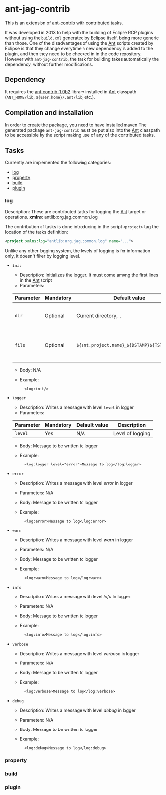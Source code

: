 [Ant]: https://ant.apache.org
[ant-contrib]: http://ant-contrib.sourceforge.net/
[ant-contrib-1.0b2]: https://sourceforge.net/projects/ant-contrib/files/ant-contrib/ant-contrib-1.0b2/ant-contrib-1.0b2-bin.zip/download
[maven]: https://maven.apache.org/


# ant-jag-contrib

This is an extension of [ant-contrib] with contributed tasks.

It was developed in 2013 to help with the building of Eclipse RCP plugins without
using the `build.xml` generated by Eclipse itself, being more generic than those.
One of the disadvantages of using the [Ant] scripts created by Eclipse is that they
change everytime a new dependency is added to the plugin, and then they need to
be checked in in the code repository. However with `ant-jag-contrib`, the
task for building takes automatically the dependency, without further modifications.

## Dependency
It requires the [ant-contrib-1.0b2] library installed in [Ant] classpath
(`ANT_HOME/lib`, `${user.home}/.ant/lib`, etc.).

## Compilation and installation
In order to create the package, you need to have installed [maven]
The generated package `ant-jag-contrib` must be put also into the [Ant]
classpath to be accessible by the script making use of any of the contributed
tasks.

## Tasks
Currently are implemented the following categories:

* [log](src/main/resources/org/jag/common/log/README.md)
* [property](#property)
* [build](#build)
* [plugin](#plugin)

### log

Description: These are contributed tasks for logging the [Ant] target or operations.
**xmlns**: antlib:org.jag.common.log

The contribution of tasks is done introducing in the script `<project>` tag
the location of the tasks definition:

```xml
<project xmlns:log="antlib:org.jag.common.log" name="...">
```

Unlike any other logging system, the levels of logging is for information only, it doesn't filter
by logging level.

* `init`
	* Description: Initializes the logger. It must come among the first lines in the [Ant] script
	* Parameters:

	Parameter | Mandatory | Default value | Description
	--- | --- | --- | ---
	`dir` | Optional | Current directory, `.` |  Directory where to write the logs to.
	`file` | Optional | `${ant.project.name}_${DSTAMP}${TSTAMP}.log` | Log file where to write the log entries to.

	* Body: N/A
	* Example:

			<log:init/>

* `logger`
	* Description: Writes a message with level `level` in logger
	* Parameters:

	Parameter | Mandatory | Default value | Description
	--- | --- | --- | ---
	`level` | Yes | N/A | Level of logging

	* Body: Message to be written to logger
	* Example:
	
			<log:logger level="error">Message to log</log:logger>

* `error`
	* Description: Writes a message with level _error_ in logger
	* Parameters: N/A
	* Body: Message to be written to logger
	* Example:
	
			<log:error>Message to log</log:error>
		
* `warn`
	* Description: Writes a message with level _warn_ in logger
	* Parameters: N/A
	* Body: Message to be written to logger
	* Example:
	
			<log:warn>Message to log</log:warn>

* `info`
	* Description: Writes a message with level _info_ in logger
	* Parameters: N/A
	* Body: Message to be written to logger
	* Example:
	
			<log:info>Message to log</log:info>
		
* `verbose`
	* Description: Writes a message with level _verbose_ in logger
	* Parameters: N/A
	* Body: Message to be written to logger
	* Example:
	
			<log:verbose>Message to log</log:verbose>
		
* `debug`
	* Description: Writes a message with level _debug_ in logger
	* Parameters: N/A
	* Body: Message to be written to logger
	* Example:
	
			<log:debug>Message to log</log:debug>

### property

### build

### plugin
